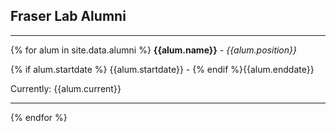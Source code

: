 <!-- ---
title: Alumni Sidebar
---
 -->
## Fraser Lab Alumni

---

{% for alum in site.data.alumni %}
**{{alum.name}}** - *{{alum.position}}*

{% if alum.startdate %} {{alum.startdate}} - {% endif %}{{alum.enddate}}

Currently: {{alum.current}}

---

{% endfor %}
